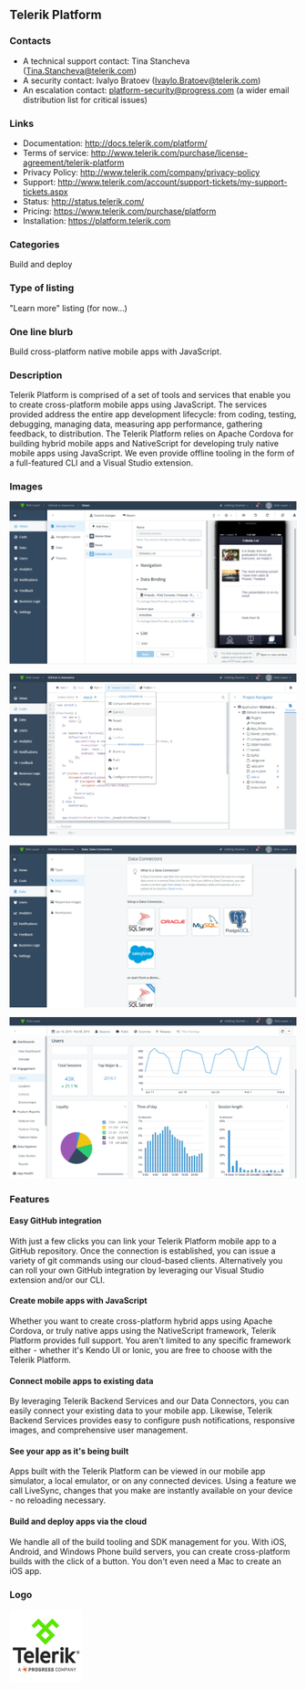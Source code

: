 ## Telerik Platform

### Contacts

- A technical support contact: Tina Stancheva (Tina.Stancheva@telerik.com)
- A security contact: Ivalyo Bratoev (Ivaylo.Bratoev@telerik.com)
- An escalation contact: platform-security@progress.com (a wider email distribution list for critical issues)

### Links

- Documentation: http://docs.telerik.com/platform/
- Terms of service: http://www.telerik.com/purchase/license-agreement/telerik-platform
- Privacy Policy: http://www.telerik.com/company/privacy-policy
- Support: http://www.telerik.com/account/support-tickets/my-support-tickets.aspx
- Status: http://status.telerik.com/
- Pricing: https://www.telerik.com/purchase/platform
- Installation: https://platform.telerik.com

### Categories

Build and deploy

### Type of listing

"Learn more" listing (for now...)

### One line blurb

Build cross-platform native mobile apps with JavaScript.

### Description

Telerik Platform is comprised of a set of tools and services that enable you to create cross-platform mobile apps using JavaScript. The services provided address the entire app development lifecycle: from coding, testing, debugging, managing data, measuring app performance, gathering feedback, to distribution. The Telerik Platform relies on Apache Cordova for building hybrid mobile apps and NativeScript for developing truly native mobile apps using JavaScript. We even provide offline tooling in the form of a full-featured CLI and a Visual Studio extension.

### Images

![telerik platform views](screen1.png)

![telerik platform code](screen2.png)

![telerik platform data](screen3.png)

![telerik platform analytics](screen4.png)

### Features

#### Easy GitHub integration

With just a few clicks you can link your Telerik Platform mobile app to a GitHub repository. Once the connection is established, you can issue a variety of git commands using our cloud-based clients. Alternatively you can roll your own GitHub integration by leveraging our Visual Studio extension and/or our CLI.

#### Create mobile apps with JavaScript

Whether you want to create cross-platform hybrid apps using Apache Cordova, or truly native apps using the NativeScript framework, Telerik Platform provides full support. You aren't limited to any specific framework either - whether it's Kendo UI or Ionic, you are free to choose with the Telerik Platform.

#### Connect mobile apps to existing data

By leveraging Telerik Backend Services and our Data Connectors, you can easily connect your existing data to your mobile app. Likewise, Telerik Backend Services provides easy to configure push notifications, responsive images, and comprehensive user management.

#### See your app as it's being built

Apps built with the Telerik Platform can be viewed in our mobile app simulator, a local emulator, or on any connected devices. Using a feature we call LiveSync, changes that you make are instantly available on your device - no reloading necessary.

#### Build and deploy apps via the cloud

We handle all of the build tooling and SDK management for you. With iOS, Android, and Windows Phone build servers, you can create cross-platform builds with the click of a button. You don't even need a Mac to create an iOS app.

### Logo

![telerik logo](logo.png)
